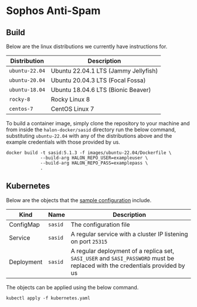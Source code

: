 # Sophos Anti-Spam

## Build

Below are the linux distributions we currently have instructions for.

| Distribution   | Description                          |
| -------------- | -----------------------------------  |
| `ubuntu-22.04` | Ubuntu 22.04.1 LTS (Jammy Jellyfish) |
| `ubuntu-20.04` | Ubuntu 20.04.3 LTS (Focal Fossa)     |
| `ubuntu-18.04` | Ubuntu 18.04.6 LTS (Bionic Beaver)   |
| `rocky-8`      | Rocky Linux 8                        |
| `centos-7`     | CentOS Linux 7                       |

To build a container image, simply clone the repository to your machine and from inside the `halon-docker/sasid` directory run the below command, substituting `ubuntu-22.04` with any of the distributions above and the example credentials with those provided by us.

```
docker build -t sasid:5.1.3 -f images/ubuntu-22.04/Dockerfile \
             --build-arg HALON_REPO_USER=exampleuser \
             --build-arg HALON_REPO_PASS=examplepass \
             .
```

## Kubernetes

Below are the objects that the [sample configuration](kubernetes.yaml) include.

Kind                  | Name    | Description                                                                                                                 |
--------------------- | ------- | --------------------------------------------------------------------------------------------------------------------------- |
ConfigMap             | `sasid` | The configuration file                                                                                                      |
Service               | `sasid` | A regular service with a cluster IP listening on port `25315`                                                               |
Deployment            | `sasid` | A regular deployment of a replica set, `SASI_USER` and `SASI_PASSWORD` must be replaced with the credentials provided by us |

The objects can be applied using the below command.

```
kubectl apply -f kubernetes.yaml
```
